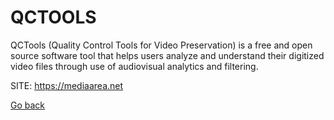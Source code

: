 # QCTOOLS
 
 QCTools (Quality Control Tools for Video Preservation) is a free and open
 source software tool that helps users analyze and understand their
 digitized video files through use of audiovisual analytics and filtering.
 
 SITE: https://mediaarea.net

 [Go back](https://portable-linux-apps.github.io/apps.html)

